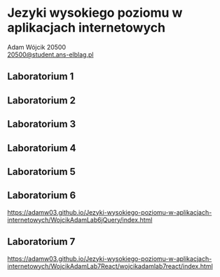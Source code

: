 # Jezyki wysokiego poziomu w aplikacjach internetowych

Adam Wójcik 20500  
20500@student.ans-elblag.pl

## Laboratorium 1

## Laboratorium 2

## Laboratorium 3

## Laboratorium 4

## Laboratorium 5

## Laboratorium 6
https://adamw03.github.io/Jezyki-wysokiego-poziomu-w-aplikacjach-internetowych/WojcikAdamLab6jQuery/index.html

## Laboratorium 7
https://adamw03.github.io/Jezyki-wysokiego-poziomu-w-aplikacjach-internetowych/WojcikAdamLab7React/wojcikadamlab7react/index.html
